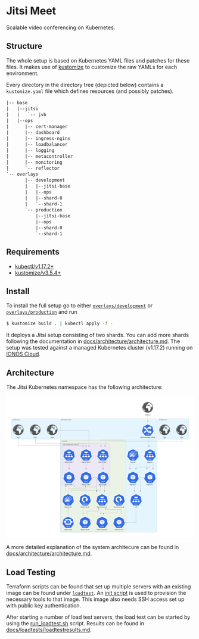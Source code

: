 # Jitsi Meet

Scalable video conferencing on Kubernetes.

## Structure

The whole setup is based on Kubernetes YAML files and patches for these files.
It makes use of [kustomize](https://github.com/kubernetes-sigs/kustomize) to customize the raw YAMLs for each environment.

Every directory in the directory tree (depicted below) contains a `kustomize.yaml` file which defines resources (and possibly patches).

```
|-- base
|   |--jitsi
|   |   `-- jvb
|   |--ops
|      |-- cert-manager
|      |-- dashboard
|      |-- ingress-nginx
|      |-- loadbalancer
|      |-- logging
|      |-- metacontroller
|      |-- monitoring
|      `-- reflector
`-- overlays
       |-- development
       |   |--jitsi-base
       |   |--ops
       |   |--shard-0
       |   `--shard-1  
       `-- production
           |--jitsi-base
           |--ops
           |--shard-0
           `--shard-1
```

## Requirements

- [kubectl/v1.17.2+](https://kubernetes.io/docs/tasks/tools/install-kubectl/)
- [kustomize/v3.5.4+](https://github.com/kubernetes-sigs/kustomize/releases/tag/kustomize%2Fv3.5.4)

## Install

To install the full setup go to either [`overlays/development`](overlays/development) or
[`overlays/production`](overlays/production) and run

```bash
$ kustomize build . | kubectl apply -f -
```
It deploys a Jitsi setup consisting of two shards. You can add more shards following the documentation in [docs/architecture/architecture.md](docs/architecture/architecture.md). The setup was tested against a managed Kubernetes cluster (v1.17.2) running on [IONOS Cloud](https://dcd.ionos.com/).

## Architecture

The Jitsi Kubernetes namespace has the following architecture:

![Architecture Jitsi Meet](docs/architecture/build/jitsi_meet_one_shard.png)

A more detailed explanation of the system architecure can be found in [docs/architecture/architecture.md](docs/architecture/architecture.md).

## Load Testing

Terraform scripts can be found that set up multiple servers with an existing image can be found under [`loadtest`](loadtest).
An [init script](loadtest/init.sh) is used to provision the necessary tools to that image. This image also needs SSH
access set up with public key authentication.

After starting a number of load test servers, the load test can be started by using the [run_loadtest.sh](loadtest/run_loadtest.sh) script.
Results can be found in [docs/loadtests/loadtestresults.md](docs/loadtests/loadtestresults.md).
